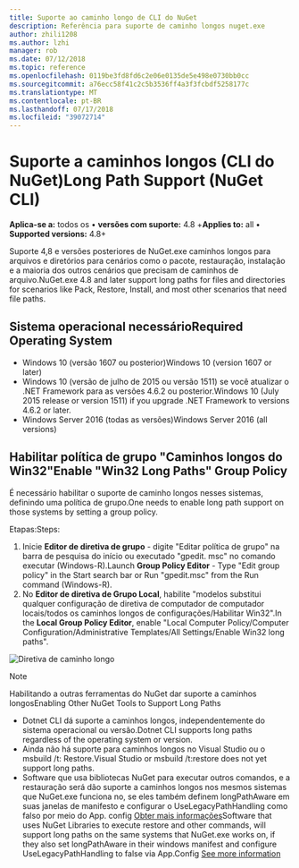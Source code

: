 ```yaml
---
title: Suporte ao caminho longo de CLI do NuGet
description: Referência para suporte de caminho longos nuget.exe
author: zhili1208
ms.author: lzhi
manager: rob
ms.date: 07/12/2018
ms.topic: reference
ms.openlocfilehash: 0119be3fd8fd6c2e06e0135de5e498e0730bb0cc
ms.sourcegitcommit: a76ecc58f41c2c5b3536ff4a3f3fcbdf5258177c
ms.translationtype: MT
ms.contentlocale: pt-BR
ms.lasthandoff: 07/17/2018
ms.locfileid: "39072714"
---
```

# <a name="long-path-support-nuget-cli"></a><span data-ttu-id="d0479-103">Suporte a caminhos longos (CLI do NuGet)</span><span class="sxs-lookup"><span data-stu-id="d0479-103">Long Path Support (NuGet CLI)</span></span>

<span data-ttu-id="d0479-104">**Aplica-se a:** todos os &bullet; **versões com suporte:** 4.8 +</span><span class="sxs-lookup"><span data-stu-id="d0479-104">**Applies to:** all &bullet; **Supported versions:** 4.8+</span></span>

<span data-ttu-id="d0479-105">Suporte 4,8 e versões posteriores de NuGet.exe caminhos longos para arquivos e diretórios para cenários como o pacote, restauração, instalação e a maioria dos outros cenários que precisam de caminhos de arquivo.</span><span class="sxs-lookup"><span data-stu-id="d0479-105">NuGet.exe 4.8 and later support long paths for files and directories for scenarios like Pack, Restore, Install, and most other scenarios that need file paths.</span></span>

## <a name="required-operating-system"></a><span data-ttu-id="d0479-106">Sistema operacional necessário</span><span class="sxs-lookup"><span data-stu-id="d0479-106">Required Operating System</span></span>

-   <span data-ttu-id="d0479-107">Windows 10 (versão 1607 ou posterior)</span><span class="sxs-lookup"><span data-stu-id="d0479-107">Windows 10 (version 1607 or later)</span></span>
-   <span data-ttu-id="d0479-108">Windows 10 (versão de julho de 2015 ou versão 1511) se você atualizar o .NET Framework para as versões 4.6.2 ou posterior.</span><span class="sxs-lookup"><span data-stu-id="d0479-108">Windows 10 (July 2015 release or version 1511) if you upgrade .NET Framework to versions 4.6.2 or later.</span></span>
-   <span data-ttu-id="d0479-109">Windows Server 2016 (todas as versões)</span><span class="sxs-lookup"><span data-stu-id="d0479-109">Windows Server 2016 (all versions)</span></span>

## <a name="enable-win32-long-paths-group-policy"></a><span data-ttu-id="d0479-110">Habilitar política de grupo "Caminhos longos do Win32"</span><span class="sxs-lookup"><span data-stu-id="d0479-110">Enable "Win32 Long Paths" Group Policy</span></span>

<span data-ttu-id="d0479-111">É necessário habilitar o suporte de caminho longos nesses sistemas, definindo uma política de grupo.</span><span class="sxs-lookup"><span data-stu-id="d0479-111">One needs to enable long path support on those systems by setting a group policy.</span></span>

<span data-ttu-id="d0479-112">Etapas:</span><span class="sxs-lookup"><span data-stu-id="d0479-112">Steps:</span></span>
1. <span data-ttu-id="d0479-113">Inicie **Editor de diretiva de grupo** - digite "Editar política de grupo" na barra de pesquisa do início ou executado "gpedit. msc" no comando executar (Windows-R).</span><span class="sxs-lookup"><span data-stu-id="d0479-113">Launch **Group Policy Editor** - Type "Edit group policy" in the Start search bar or Run "gpedit.msc" from the Run command (Windows-R).</span></span>
2. <span data-ttu-id="d0479-114">No **Editor de diretiva de Grupo Local**, habilite "modelos substitui qualquer configuração de diretiva de computador de computador locais/todos os caminhos longos de configurações/Habilitar Win32".</span><span class="sxs-lookup"><span data-stu-id="d0479-114">In the **Local Group Policy Editor**, enable "Local Computer Policy/Computer Configuration/Administrative Templates/All Settings/Enable Win32 long paths".</span></span>

![Diretiva de caminho longo](media/LongPathPolicy.png)


> [!Note]
> <span data-ttu-id="d0479-116">Habilitando a outras ferramentas do NuGet dar suporte a caminhos longos</span><span class="sxs-lookup"><span data-stu-id="d0479-116">Enabling Other NuGet Tools to Support Long Paths</span></span>
>
> -   <span data-ttu-id="d0479-117">Dotnet CLI dá suporte a caminhos longos, independentemente do sistema operacional ou versão.</span><span class="sxs-lookup"><span data-stu-id="d0479-117">Dotnet CLI supports long paths regardless of the operating system or version.</span></span>
> -   <span data-ttu-id="d0479-118">Ainda não há suporte para caminhos longos no Visual Studio ou o msbuild /t: Restore.</span><span class="sxs-lookup"><span data-stu-id="d0479-118">Visual Studio or msbuild /t:restore does not yet support long paths.</span></span>
> -   <span data-ttu-id="d0479-119">Software que usa bibliotecas NuGet para executar outros comandos, e a restauração será dão suporte a caminhos longos nos mesmos sistemas que NuGet.exe funciona no, se eles também definem longPathAware em suas janelas de manifesto e configurar o UseLegacyPathHandling como falso por meio do App. config [ Obter mais informações](https://blogs.msdn.microsoft.com/jeremykuhne/2016/07/30/net-4-6-2-and-long-paths-on-windows-10/)</span><span class="sxs-lookup"><span data-stu-id="d0479-119">Software that uses NuGet Libraries to execute restore and other commands, will support long paths on the same systems that NuGet.exe works on, if they also set longPathAware in their windows manifest and configure UseLegacyPathHandling to false via App.Config [See more information](https://blogs.msdn.microsoft.com/jeremykuhne/2016/07/30/net-4-6-2-and-long-paths-on-windows-10/)</span></span>

